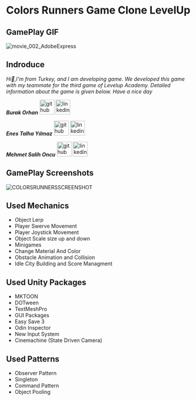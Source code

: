 # Colors Runners Game Clone LevelUp

## GamePlay GIF
![movie_002_AdobeExpress](https://user-images.githubusercontent.com/60696929/188221693-eacdc428-5f94-4487-b759-0533ce026972.gif)

## Indroduce
*Hi:punch:,I'm from Turkey, and I am developing game.*
*We developed this game with my teammate for the third game of Levelup Academy. Detailed information about the game is given below. Have a nice day*

***Burak Orhan*** [<img src='https://user-images.githubusercontent.com/60696929/204912731-b8081ee2-5257-4539-b4e0-d3e3c39258e6.png' alt='github' height='40' color='#6e5494'>](https://github.com/Burak-san)  [<img src='https://user-images.githubusercontent.com/60696929/204913261-ae19de34-6a4f-4b0d-ae28-6a66ecc94fe1.png' alt='linkedin' height='40'>](https://www.linkedin.com/in/burak-orhan-aohg2022//)

***Enes Talha Yılmaz*** [<img src='https://user-images.githubusercontent.com/60696929/204912731-b8081ee2-5257-4539-b4e0-d3e3c39258e6.png' alt='github' height='40' color='#bd2c00'>](https://github.com/SiecleQ)  [<img src='https://user-images.githubusercontent.com/60696929/204913261-ae19de34-6a4f-4b0d-ae28-6a66ecc94fe1.png' alt='linkedin' height='40'>](https://www.linkedin.com/in/enes-talha-y%C4%B1lmaz-442892185//)

***Mehmet Salih Oncu*** [<img src='https://user-images.githubusercontent.com/60696929/204912731-b8081ee2-5257-4539-b4e0-d3e3c39258e6.png' alt='github' height='40' color='#6e5494'>](https://github.com/OncuMehmet)  [<img src='https://user-images.githubusercontent.com/60696929/204913261-ae19de34-6a4f-4b0d-ae28-6a66ecc94fe1.png' alt='linkedin' height='40'>](https://www.linkedin.com/in/mehmetsalihoncu//)


## GamePlay Screenshots

![COLORSRUNNERSSCREENSHOT](https://user-images.githubusercontent.com/60696929/188223135-b307be7e-b692-4865-a429-6c49364831f6.png)


## Used Mechanics 
- Object Lerp
- Player Swerve Movement
- Player Joystick Movement
- Object Scale size up and down
- Minigames
- Change Material And Color
- Obstacle Animation and Collision
- Idle City Building and Score Managment

## Used Unity Packages
- MKTOON
- DOTween
- TextMeshPro
- GUI Packages
- Easy Save 3
- Odin Inspector
- New Input System
- Cinemachine (State Driven Camera)

## Used Patterns
- Observer Pattern
- Singleton
- Command Pattern
- Object Pooling
